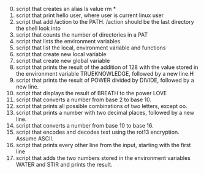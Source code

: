 0. script that creates an alias ls value rm *
1. script that print hello user, where user is current linux user
2. script that add /action to the PATH. /action should be the last directory the shell look into
3. script that counts the number of directories in a PAT
4. script that lists the environment variables
5. script that list the local, environment variable and functions
6. script that create new local variable 
7. script that create new global variable
8. script that prints the result of the addition of 128 with the value stored in the environment variable TRUEKNOWLEDGE, followed by a new line.H 
9. script that prints the result of POWER divided by DIVIDE, followed by a new line. 
10. script that displays the result of BREATH to the power LOVE
11. script that converts a number from base 2 to base 10.
12. script that prints all possible combinations of two letters, except oo.
13. script that prints a number with two decimal places, followed by a new line.
14. script that converts a number from base 10 to base 16.
15. script that encodes and decodes text using the rot13 encryption. Assume ASCII.
16. script that prints every other line from the input, starting with the first line
17. script that adds the two numbers stored in the environment variables WATER and STIR and prints the result.
